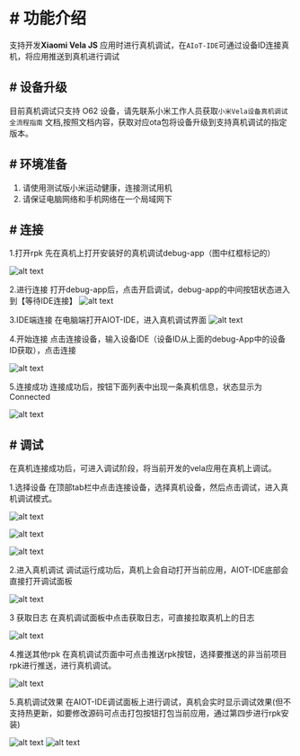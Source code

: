 <!-- 源地址: https://iot.mi.com/vela/quickapp/zh/tools/devicedebug/start.html -->

# # 功能介绍

支持开发**Xiaomi Vela JS** 应用时进行真机调试，在`AIoT-IDE`可通过设备ID连接真机，将应用推送到真机进行调试

## # 设备升级

目前真机调试只支持 O62 设备，请先联系小米工作人员获取`小米Vela设备真机调试全流程指南` 文档,按照文档内容，获取对应ota包将设备升级到支持真机调试的指定版本。

## # 环境准备

  1. 请使用测试版小米运动健康，连接测试用机
  2. 请保证电脑网络和手机网络在一个局域网下

## # 连接

1.打开rpk 先在真机上打开安装好的真机调试debug-app（图中红框标记的）

![alt text](../../images/ide-emulator-22.41d3d91b.png)

2.进行连接 打开debug-app后，点击开启调试，debug-app的中间按钮状态进入到【等待IDE连接】 ![alt text](../../images/ide-emulator-23.f5d6bfbf.png)

3.IDE端连接 在电脑端打开AIOT-IDE，进入真机调试界面 ![alt text](../../images/ide-emulator-24.f2efeeef.png)

4.开始连接 点击连接设备，输入设备IDE（设备ID从上面的debug-App中的设备ID获取），点击连接

![alt text](../../images/ide-emulator-25.b2d20fa1.png)

5.连接成功 连接成功后，按钮下面列表中出现一条真机信息，状态显示为Connected

![alt text](../../images/ide-emulator-26.d15ba73a.png)

## # 调试

在真机连接成功后，可进入调试阶段，将当前开发的vela应用在真机上调试。

1.选择设备 在顶部tab栏中点击连接设备，选择真机设备，然后点击调试，进入真机调试模式。

![alt text](../../images/ide-emulator-27.0eac6b00.png)

![alt text](../../images/ide-emulator-28.f70a3e14.png)

![alt text](../../images/ide-emulator-29.eab9fabd.png)

2.进入真机调试 调试运行成功后，真机上会自动打开当前应用，AIOT-IDE底部会直接打开调试面板

![alt text](../../images/ide-emulator-30.3466a9ed.png)

3 获取日志 在真机调试面板中点击获取日志，可直接拉取真机上的日志

![alt text](../../images/ide-emulator-31.2c1ac926.png)

4.推送其他rpk 在真机调试页面中可点击推送rpk按钮，选择要推送的非当前项目rpk进行推送，进行真机调试。

![alt text](../../images/ide-emulator-32.07ccb16f.png)

5.真机调试效果 在AIOT-IDE调试面板上进行调试，真机会实时显示调试效果(但不支持热更新，如要修改源码可点击打包按钮打包当前应用，通过第四步进行rpk安装)

![alt text](../../images/ide-emulator-33.758e313e.png) ![alt text](../../images/ide-emulator-34.0f56355b.png)
